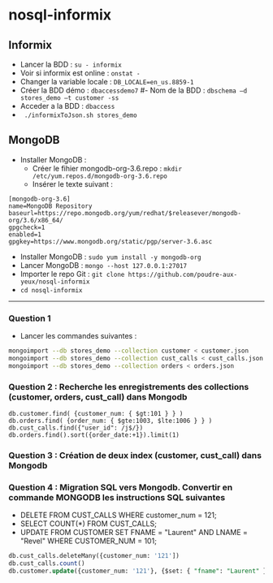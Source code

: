# nosql-informix

## Informix

- Lancer la BDD : `su - informix`
- Voir si informix est online : `onstat -`
- Changer la variable locale : `DB_LOCALE=en_us.8859-1`
- Créer la BDD démo : `dbaccessdemo7`
#- Nom de la BDD : `dbschema –d stores_demo –t customer -ss`
- Acceder a la BDD : `dbaccess`
- ` ./informixToJson.sh stores_demo`

## MongoDB

- Installer MongoDB : 
  - Créer le fihier mongodb-org-3.6.repo : `mkdir /etc/yum.repos.d/mongodb-org-3.6.repo`
  - Insérer le texte suivant :  
```
[mongodb-org-3.6]
name=MongoDB Repository
baseurl=https://repo.mongodb.org/yum/redhat/$releasever/mongodb-org/3.6/x86_64/
gpgcheck=1
enabled=1
gpgkey=https://www.mongodb.org/static/pgp/server-3.6.asc
```  
- Installer MongoDB : `sudo yum install -y mongodb-org`
- Lancer MongoDB : `mongo --host 127.0.0.1:27017`
- Importer le repo Git : `git clone https://github.com/poudre-aux-yeux/nosql-informix`
- `cd nosql-informix`

---

### Question 1

- Lancer les commandes suivantes :
```sh
mongoimport --db stores_demo --collection customer < customer.json
mongoimport --db stores_demo --collection cust_calls < cust_calls.json
mongoimport --db stores_demo --collection orders < orders.json
```

### Question 2 : Recherche les enregistrements des collections (customer, orders, cust_call) dans Mongodb

```
db.customer.find( {customer_num: { $gt:101 } } )
db.orders.find( {order_num: { $gte:1003, $lte:1006 } } )
db.cust_calls.find({"user_id": /j$/})
db.orders.find().sort({order_date:+1}).limit(1)
```

### Question 3 : Création de deux index (customer, cust_call) dans Mongodb

### Question 4 : Migration SQL vers Mongodb. Convertir en commande MONGODB les instructions SQL suivantes

- DELETE FROM CUST_CALLS WHERE customer_num = 121; 
- SELECT COUNT(*) FROM CUST_CALLS;
- UPDATE FROM CUSTOMER SET FNAME = "Laurent" AND LNAME = "Revel" WHERE CUSTOMER_NUM = 101;

```sql
db.cust_calls.deleteMany({customer_num: '121'])
db.cust_calls.count()
db.customer.update({customer_num: '121'}, {$set: { "fname": "Laurent" }, "lname": {"Revel"}})
```
